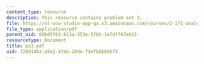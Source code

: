 ```yaml
---
content_type: resource
description: This resource contains problem set 3.
file: https://ol-ocw-studio-app-qa.s3.amazonaws.com/courses/2-171-analysis-and-design-of-digital-control-systems-fall-2006/728d14b2a5e247de28defdefb6b6b573_ps3.pdf
file_type: application/pdf
parent_uid: 69bd5f63-813a-353e-57b5-1e7dff67e615
resourcetype: Document
title: ps3.pdf
uid: 728d14b2-a5e2-47de-28de-fdefb6b6b573
---
```

